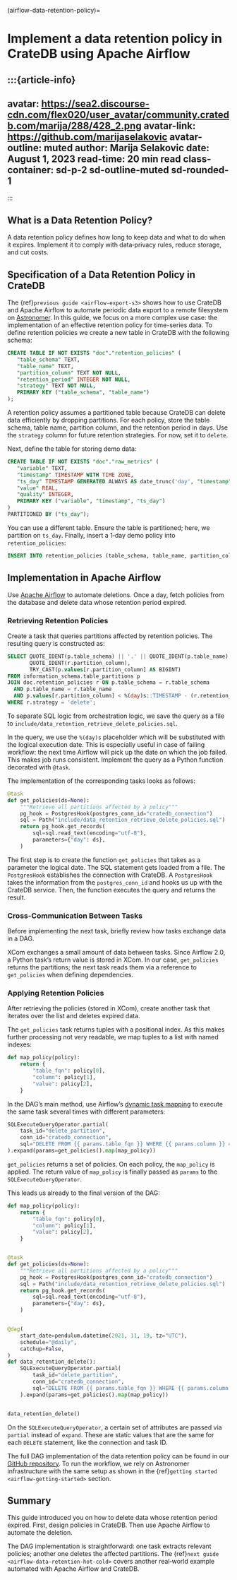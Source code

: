 (airflow-data-retention-policy)=
# Implement a data retention policy in CrateDB using Apache Airflow

:::{article-info}
---
avatar: https://sea2.discourse-cdn.com/flex020/user_avatar/community.cratedb.com/marija/288/428_2.png
avatar-link: https://github.com/marijaselakovic
avatar-outline: muted
author: Marija Selakovic
date: August 1, 2023
read-time: 20 min read
class-container: sd-p-2 sd-outline-muted sd-rounded-1
---
:::

## What is a Data Retention Policy?

A data retention policy defines how long to keep data and what to do when it expires. Implement it to comply with data‑privacy rules, reduce storage, and cut costs.

## Specification of a Data Retention Policy in CrateDB

The {ref}`previous guide <airflow-export-s3>` shows how to use CrateDB and Apache Airflow to automate periodic data export to a remote filesystem on [Astronomer](https://www.astronomer.io/).
In this guide, we focus on a more complex use case: the implementation of an effective retention policy for time-series data. To define retention policies we create a new table in CrateDB with the following schema:

```sql
CREATE TABLE IF NOT EXISTS "doc"."retention_policies" (
   "table_schema" TEXT,
   "table_name" TEXT,
   "partition_column" TEXT NOT NULL,
   "retention_period" INTEGER NOT NULL,
   "strategy" TEXT NOT NULL,
   PRIMARY KEY ("table_schema", "table_name")
);
```
A retention policy assumes a partitioned table because CrateDB can delete data efficiently by dropping partitions. For each policy, store the table schema, table name, partition column, and the retention period in days.
Use the `strategy` column for future retention strategies. For now, set it to `delete`.

Next, define the table for storing demo data:

```sql
CREATE TABLE IF NOT EXISTS "doc"."raw_metrics" (
   "variable" TEXT,
   "timestamp" TIMESTAMP WITH TIME ZONE,
   "ts_day" TIMESTAMP GENERATED ALWAYS AS date_trunc('day', "timestamp"),
   "value" REAL,
   "quality" INTEGER,
   PRIMARY KEY ("variable", "timestamp", "ts_day")
)
PARTITIONED BY ("ts_day");
```

You can use a different table. Ensure the table is partitioned; here, we partition on `ts_day`. Finally, insert a 1‑day demo policy into `retention_policies`:

```sql
INSERT INTO retention_policies (table_schema, table_name, partition_column, retention_period, strategy) VALUES ('doc', 'raw_metrics', 'ts_day', 1, 'delete');
```

## Implementation in Apache Airflow

Use [Apache Airflow](https://airflow.apache.org/) to automate deletions. Once a day, fetch policies from the database and delete data whose retention period expired.

### Retrieving Retention Policies

Create a task that queries partitions affected by retention policies.
The resulting query is constructed as:
```sql
SELECT QUOTE_IDENT(p.table_schema) || '.' || QUOTE_IDENT(p.table_name),
       QUOTE_IDENT(r.partition_column),
       TRY_CAST(p.values[r.partition_column] AS BIGINT)
FROM information_schema.table_partitions p
JOIN doc.retention_policies r ON p.table_schema = r.table_schema
  AND p.table_name = r.table_name
  AND p.values[r.partition_column] < %(day)s::TIMESTAMP - (r.retention_period || ' days')::INTERVAL
WHERE r.strategy = 'delete';
```
To separate SQL logic from orchestration logic, we save the query as a file to `include/data_retention_retrieve_delete_policies.sql`.

In the query, we use the `%(day)s` placeholder which will be substituted with the logical execution date. This is especially useful in case of failing workflow: the next time Airflow will pick up the date on which the job failed. This makes job runs consistent.
Implement the query as a Python function decorated with `@task`.

The implementation of the corresponding tasks looks as follows:
```python
@task
def get_policies(ds=None):
    """Retrieve all partitions affected by a policy"""
    pg_hook = PostgresHook(postgres_conn_id="cratedb_connection")
    sql = Path("include/data_retention_retrieve_delete_policies.sql")
    return pg_hook.get_records(
        sql=sql.read_text(encoding="utf-8"),
        parameters={"day": ds},
    )
```
The first step is to create the function `get_policies` that takes as a parameter the logical date. The SQL statement gets loaded from a file. The `PostgresHook` establishes the connection with CrateDB. A `PostgresHook` takes the information from the `postgres_conn_id` and hooks us up with the CrateDB service. Then, the function executes the query and returns the result.

### Cross-Communication Between Tasks

Before implementing the next task, briefly review how tasks exchange data in a DAG.

XCom exchanges a small amount of data between tasks. Since Airflow 2.0, a Python task’s return value is stored in XCom. In our case, `get_policies` returns the partitions; the next task reads them via a reference to `get_policies` when defining dependencies.

### Applying Retention Policies

After retrieving the policies (stored in XCom), create another task that iterates over the list and deletes expired data.

The `get_policies` task returns tuples with a positional index. As this makes further processing not very readable, we map tuples to a list with named indexes:
```python
def map_policy(policy):
    return {
        "table_fqn": policy[0],
        "column": policy[1],
        "value": policy[2],
    }
```

In the DAG’s main method, use Airflow’s [dynamic task mapping] 
to execute the same task several times with different parameters:

```python
SQLExecuteQueryOperator.partial(
    task_id="delete_partition",
    conn_id="cratedb_connection",
    sql="DELETE FROM {{ params.table_fqn }} WHERE {{ params.column }} = {{ params.value }};",
).expand(params=get_policies().map(map_policy))
```

`get_policies` returns a set of policies. On each policy, the `map_policy` is
applied. The return value of `map_policy` is finally passed as `params` to the
`SQLExecuteQueryOperator`.

This leads us already to the final version of the DAG:
```python
def map_policy(policy):
    return {
        "table_fqn": policy[0],
        "column": policy[1],
        "value": policy[2],
    }


@task
def get_policies(ds=None):
    """Retrieve all partitions affected by a policy"""
    pg_hook = PostgresHook(postgres_conn_id="cratedb_connection")
    sql = Path("include/data_retention_retrieve_delete_policies.sql")
    return pg_hook.get_records(
        sql=sql.read_text(encoding="utf-8"),
        parameters={"day": ds},
    )


@dag(
    start_date=pendulum.datetime(2021, 11, 19, tz="UTC"),
    schedule="@daily",
    catchup=False,
)
def data_retention_delete():
    SQLExecuteQueryOperator.partial(
        task_id="delete_partition",
        conn_id="cratedb_connection",
        sql="DELETE FROM {{ params.table_fqn }} WHERE {{ params.column }} = {{ params.value }};",
    ).expand(params=get_policies().map(map_policy))


data_retention_delete()
```

On the `SQLExecuteQueryOperator`, a certain set of attributes are passed via `partial` instead of `expand`. These are static values that are the same for each `DELETE` statement, like the connection and task ID.

The full DAG implementation of the data retention policy can be found in our [GitHub repository](https://github.com/crate/cratedb-airflow-tutorial/blob/main/dags/data_retention_delete_dag.py). To run the workflow, we rely on Astronomer infrastructure with the same setup as shown in the {ref}`getting started <airflow-getting-started>` section.

## Summary

This guide introduced you on how to delete data whose retention period expired.
First, design policies in CrateDB. Then use Apache Airflow to automate the deletion.

The DAG implementation is straightforward: one task extracts relevant policies;
another one deletes the affected partitions.
The {ref}`next guide <airflow-data-retention-hot-cold>` covers another real‑world
example automated with Apache Airflow and CrateDB.


[dynamic task mapping]: https://airflow.apache.org/docs/apache-airflow/stable/authoring-and-scheduling/dynamic-task-mapping.html
